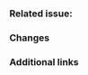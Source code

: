 <!--
Thank you for contributing to Azion Docs! Please fill out the information below.
Don't forget to add the Jira issue code to the title of this PR or the GitHub issue hash.
For example: 
- EDU-3000 Modify origins page to include load balancer
- #34 Add new edge application CLI commands
-->

### Related issue: <!-- If there's an existing GitHub or Jira issue for your change, please add the link here. -->

### Changes

<!-- List and describe the major changes that this PR will implement.
For example:
- Added note about GraphQL debugging methods
- Removed section on account permissions
- Reworded Network Lists section
- Fixed broken links -->

### Additional links

<!-- You may add any links you believe relevant here, like message threads, external documentation, other issues, etc. -->
